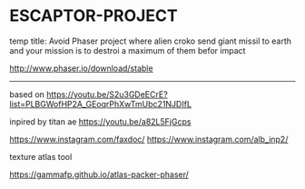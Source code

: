 # ESCAPTOR-PROJECT
temp title: Avoid
Phaser project
where alien croko send  giant missil to earth and your mission is to destroi a maximum of them befor impact


http://www.phaser.io/download/stable 

___________________________________________________________________________________________________________________________________
based on 
https://youtu.be/S2u3GDeECrE?list=PLBGWofHP2A_GEoqrPhXwTmUbc21NJDIfL

inpired by titan ae 
https://youtu.be/a82L5FjGcps

https://www.instagram.com/faxdoc/
https://www.instagram.com/alb_inp2/


texture atlas tool

https://gammafp.github.io/atlas-packer-phaser/